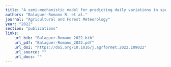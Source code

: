 ```yaml
---
title: "A semi-mechanistic model for predicting daily variations in species-level live fuel moisture content"
authors: "Balaguer-Romano R. et al."
journal: "Agricultural and Forest Meteorology"
year: "2022"
section: "publications"
links:
    url_bib: "Balaguer-Romano_2022.bib"
    url_pdf: "Balaguer-Romano_2022.pdf"
    url_doi: "https://doi.org/10.1016/j.agrformet.2022.109022"
    url_source: ""
    url_docs: ""
---
```

